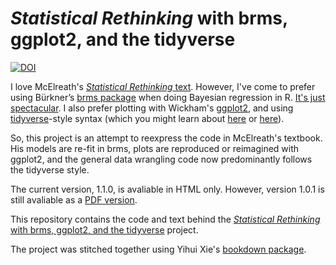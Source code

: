 # *Statistical Rethinking* with brms, ggplot2, and the tidyverse

[![DOI](https://zenodo.org/badge/DOI/10.5281/zenodo.3693202.svg)](https://doi.org/10.5281/zenodo.3693202)

I love McElreath's [*Statistical Rethinking* text](http://xcelab.net/rm/statistical-rethinking/). However, I've come to prefer using Bürkner’s [brms package](https://github.com/paul-buerkner/brms) when doing Bayesian regression in R. [It's just spectacular](https://andrewgelman.com/2017/01/10/r-packages-interfacing-stan-brms/). I also prefer plotting with Wickham's [ggplot2](https://cran.r-project.org/package=ggplot2), and using [tidyverse](https://www.tidyverse.org)-style syntax (which you might learn about [here](https://style.tidyverse.org) or [here](https://r4ds.had.co.nz/transform.html)).

So, this project is an attempt to reexpress the code in McElreath's textbook. His models are re-fit in brms, plots are reproduced or reimagined with ggplot2, and the general data wrangling code now predominantly follows the tidyverse style.

The current version, 1.1.0, is avaliable in HTML only. However, version 1.0.1 is still avaliable as a [PDF version](https://github.com/ASKurz/Statistical_Rethinking_with_brms_ggplot2_and_the_tidyverse/blob/master/recoding_Statistical_Rethinking_1.0.1_PDF_version.pdf). 

This repository contains the code and text behind the [*Statistical Rethinking* with brms, ggplot2, and the tidyverse](https://bookdown.org/content/3890)
project.

The project was stitched together using Yihui Xie's [bookdown package](https://github.com/rstudio/bookdown).

